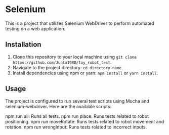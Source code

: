 # Selenium

This is a project that utilizes Selenium WebDriver to perform automated testing on a web application.

## Installation

1. Clone this repository to your local machine using `git clone https://github.com/Junta1980/toy_robot_test`.
2. Navigate to the project directory: `cd directory-name`.
3. Install dependencies using npm or yarn: `npm install` or `yarn install`.

## Usage
The project is configured to run several test scripts using Mocha and selenium-webdriver. Here are the available scripts:

npm run all: Runs all tests.
npm run place: Runs tests related to robot positioning.
npm run moveRotate: Runs tests related to robot movement and rotation.
npm run wrongInput: Runs tests related to incorrect inputs.
